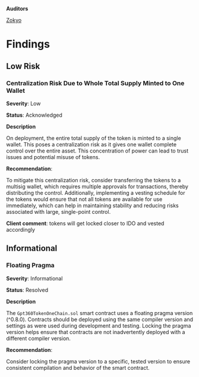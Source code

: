**Auditors**

[Zokyo](https://x.com/zokyo_io)

# Findings

## Low Risk

### Centralization Risk Due to Whole Total Supply Minted to One Wallet

**Severity**: Low

**Status**: Acknowledged

**Description**

On deployment, the entire total supply of the token is minted to a single wallet. This poses a centralization risk as it gives one wallet complete control over the entire asset. This concentration of power can lead to trust issues and potential misuse of tokens.

**Recommendation**: 

To mitigate this centralization risk, consider transferring the tokens to a multisig wallet, which requires multiple approvals for transactions, thereby distributing the control. Additionally, implementing a vesting schedule for the tokens would ensure that not all tokens are available for use immediately, which can help in maintaining stability and reducing risks associated with large, single-point control.

**Client comment**: tokens will get locked closer to IDO and vested accordingly



## Informational

### Floating Pragma 


**Severity**: Informational

**Status**: Resolved

**Description**

The `Gpt360TokenOneChain.sol` smart contract uses a floating pragma version (^0.8.0). Contracts should be deployed using the same compiler version and settings as were used during development and testing. Locking the pragma version helps ensure that contracts are not inadvertently deployed with a different compiler version.


**Recommendation**: 

Consider locking the pragma version to a specific, tested version to ensure consistent compilation and behavior of the smart contract.
